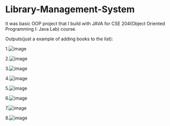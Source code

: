 # Library-Management-System
It was basic OOP project that I build with JAVA for CSE 204(Object Oriented Programming I: Java Lab) course. 

Outputs(just a example of adding books to the list):


1.![image](https://github.com/user-attachments/assets/c359c4c9-8874-4362-a1d8-9cdc26e37a2e)

2.![image](https://github.com/user-attachments/assets/0b08f71c-dbb5-4ad0-8f07-1450e1c180a4)

3.![image](https://github.com/user-attachments/assets/4dc31ac3-77e9-48e2-b80a-35c95fa96bec)

4.![image](https://github.com/user-attachments/assets/028af272-a01e-4089-941d-1b0457a0d48f)

5.![image](https://github.com/user-attachments/assets/6ee6bb90-5907-42e5-8614-c44991312ea0)

6.![image](https://github.com/user-attachments/assets/f1d365cf-e6b3-45ef-becd-46ffd358bee8)

7.![image](https://github.com/user-attachments/assets/bb244f85-f75d-43ae-a712-b8cd21add123)

8.![image](https://github.com/user-attachments/assets/1d9c75ba-01f8-4b57-84e2-72f3319713a2)


